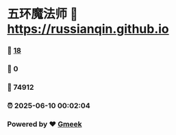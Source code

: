 # 五环魔法师 :link: https://russianqin.github.io 
### :page_facing_up: [18](https://russianqin.github.io/tag.html) 
### :speech_balloon: 0 
### :hibiscus: 74912 
### :alarm_clock: 2025-06-10 00:02:04 
### Powered by :heart: [Gmeek](https://github.com/Meekdai/Gmeek)
